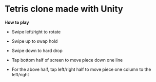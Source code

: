 # Tetris clone made with Unity

**How to play**

- Swipe left/right to rotate
- Swipe up to swap hold
- Swipe down to hard drop

- Tap bottom half of screen to move piece down one line
- For the above half, tap left/right half to move piece one column to the left/right
